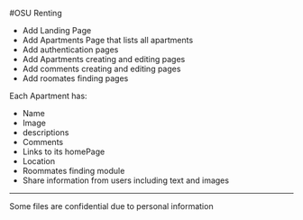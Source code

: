 #OSU Renting

* Add Landing Page
* Add Apartments Page that lists all apartments
* Add authentication pages
* Add Apartments creating and editing pages
* Add comments creating and editing pages
* Add roomates finding pages

Each Apartment has:
* Name
* Image
* descriptions
* Comments
* Links to its homePage
* Location
* Roommates finding module
* Share information from users including text and images

--------------------------------------------------------------------
Some files are confidential due to personal information
